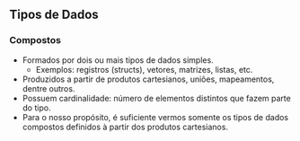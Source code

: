 ## Tipos de Dados

<div class="normal">

### Compostos 

- Formados por dois ou mais tipos de dados simples.
    - Exemplos: registros (structs), vetores, matrizes, listas, etc.
- Produzidos a partir de produtos cartesianos, uniões, mapeamentos, dentre outros.
- Possuem cardinalidade: número de elementos distintos que fazem parte do tipo.
- Para o nosso propósito, é suficiente vermos somente os tipos de dados compostos definidos à partir dos produtos cartesianos.

</div>
